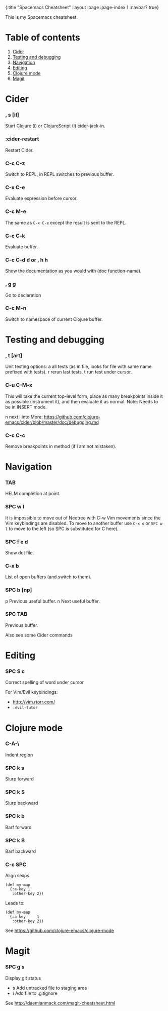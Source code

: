 {:title "Spacemacs Cheatsheet"
 :layout :page
 :page-index 1
 :navbar? true}

This is my Spacemacs cheatsheet.

# Table of contents
1. [Cider](#cider)
2. [Testing and debugging](#testing_and_debugging)
3. [Navigation](#navigation)
4. [Editing](#editing)
5. [Clojure mode](#clojure_mode)
6. [Magit](#magit)

# Cider

### , s [iI]
Start Clojure (i) or ClojureScript (I) cider-jack-in.

### :cider-restart <RET>
Restart Cider.

### C-c C-z 
Switch to REPL, in REPL switches to previous buffer.

### C-x C-e 
Evaluate expression before cursor.

### C-c M-e 
The same as `C-x C-e` except the result is sent to the REPL.

### C-c C-k
Evaluate buffer.

### C-c C-d d or , h h
Show the documentation as you would with (doc function-name).

### , g g
Go to declaration

### C-c M-n 
Switch to namespace of current Clojure buffer. 

# Testing and debugging

### , t [art]
Unit testing options: 
a all tests (as in file, looks for file with same name prefixed with tests).
r rerun last tests.
t run test under cursor.

### C-u C-M-x
This will take the current top-level form, place as many breakpoints inside 
it as possible (instrument it), and then evaluate it as normal.
Note: Needs to be in INSERT mode.

n next
i into
More: https://github.com/clojure-emacs/cider/blob/master/doc/debugging.md

### C-c C-c
Remove breakpoints in method (if I am not mistaken).

# Navigation

### TAB
HELM completion at point.

### SPC w l
It is impossible to move out of Neotree with C-w Vim movements since the
Vim keybindings are disabled. To move to another buffer use `C-x o` or `SPC w l` to move to the left (so SPC is substituted for C here).

### SPC f e d
Show dot file.

### C-x b
List of open buffers (and switch to them).

### SPC b [np]
p Previous useful buffer.
n Next useful buffer.

### SPC TAB
Previous buffer.

Also see some Cider commands

# Editing

### SPC S c
Correct spelling of word under cursor

For Vim/Evil keybindings: 
- http://vim.rtorr.com/
- `:evil-tutor`

# Clojure mode

### C-A-\
Indent region

### SPC k s
Slurp forward

### SPC k S
Slurp backward

### SPC k b
Barf forward

### SPC k B
Barf backward

### C-c SPC
Align sexps
```
(def my-map
  {:a-key 1
   :other-key 2})
```
Leads to:
```
(def my-map
  {:a-key     1
   :other-key 2})
```
See https://github.com/clojure-emacs/clojure-mode

# Magit

### SPC g s
Display git status
- s Add untracked file to staging area
- i Add file to .gitignore

See http://daemianmack.com/magit-cheatsheet.html
